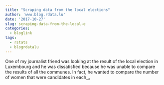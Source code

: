 ```yaml
---
title: "Scraping data from the local elections"
author: 'www.blog.rdata.lu'
date: '2017-10-27'
slug: scraping-data-from-the-local-e
categories:
  - bloglink
tags:
  - rstats
  - blogrdatalu
---
```


One of my journalist friend was looking at the result of the local election in Luxembourg and he was dissatisfied because he was unable to compare the results of all the communes. In fact, he wanted to compare the number of women that were candidates in each[... <i class="fas fa-external-link-alt"></i>](http://www.blog.rdata.lu/post/2017-10-27-scraping-data-from-the-local-elections/)

